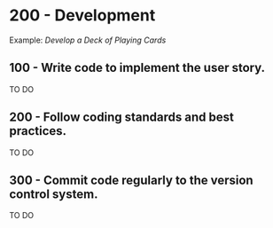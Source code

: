 # 200 - Development

Example: *Develop a Deck of Playing Cards*

## 100 - Write code to implement the user story.

TO DO

## 200 - Follow coding standards and best practices.

TO DO

## 300 - Commit code regularly to the version control system.

TO DO
